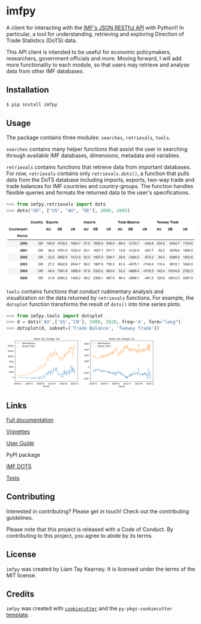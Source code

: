 # imfpy

A client for interacting with the [IMF's JSON RESTful API](https://datahelp.imf.org/knowledgebase/articles/667681-using-json-restful-web-service) with Python!! In particular, a tool for understanding, retrieving and exploring Direction of Trade Statistics (DoTS) data. 

This API client is intended to be useful for economic policymakers, researchers, government officials and more. Moving forward, I will add more functionality to each module, so that users may retrieve and analyse data from other IMF databases.

## Installation

```bash
$ pip install imfpy
```

## Usage

The package contains three modules:  `searches`, `retrievals`, `tools`.

`searches` contains many helper functions that assist the user in searching through available IMF databases, dimensions, metadata and variables. 

`retrievals` contains functions that retrieve data from important databases. For now, `retrievals` contains only `retrievals.dots()`, a function that pulls data from the DoTS database including imports, exports, two-way trade and trade balances for IMF countries and country-groups. The function handles flexible queries and formats the returned data to the user's specifications. 

```python
>>> from imfpy.retrievals import dots
>>> dots("GR", ["US", "AU", "DE"], 2000, 2005)
```

![usage3](https://github.com/ltk2118/imfpy/blob/main/img/usage4.png)

`tools` contains functions that conduct rudimentary analysis and visualization on the data returned by `retrievals` functions. For example, the `dotsplot` function transforms the result of `dots()` into time series plots.

```python
>>> from imfpy.tools import dotsplot
>>> d = dots('AU',['US','CN'], 2000, 2020, freq='A', form="long")
>>> dotsplot(d, subset=['Trade Balance', 'Twoway Trade'])
```

<img src="https://github.com/ltk2118/imfpy/blob/main/img/usage.png" alt="usage" style="zoom:50%;" />

<img src="https://github.com/ltk2118/imfpy/blob/main/img/usage2.png" alt="usage2" style="zoom:50%;" />

## Links

[Full documentation](https://imfpy.readthedocs.io/en/latest/)

[Vignettes](https://github.com/ltk2118/imfpy/blob/main/vignettes/imfpy_vignette.ipynb) 

[User Guide](https://imfpy.readthedocs.io/en/latest/example.html#user-guide)

PyPI package

[IMF DOTS](https://data.imf.org/?sk=9D6028D4-F14A-464C-A2F2-59B2CD424B85)

[Tests](https://github.com/ltk2118/imfpy/blob/main/tests/test_imfpy.py)

## Contributing

Interested in contributing?  Please get in touch! Check out the contributing guidelines. 

Please note that this project is released with a Code of Conduct. By contributing to this project, you agree to abide by its terms.

## License

`imfpy` was created by Liam Tay Kearney. It is licensed under the terms of the MIT license.

## Credits

`imfpy` was created with [`cookiecutter`](https://cookiecutter.readthedocs.io/en/latest/) and the `py-pkgs-cookiecutter` [template](https://github.com/py-pkgs/py-pkgs-cookiecutter).
